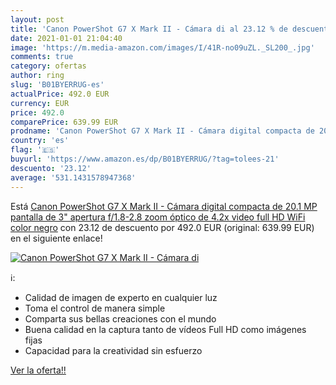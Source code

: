 ```yaml
---
layout: post
title: 'Canon PowerShot G7 X Mark II - Cámara di al 23.12 % de descuento'
date: 2021-01-01 21:04:40
image: 'https://m.media-amazon.com/images/I/41R-no09uZL._SL200_.jpg'
comments: true
category: ofertas
author: ring
slug: 'B01BYERRUG-es'
actualPrice: 492.0 EUR
currency: EUR
price: 492.0
comparePrice: 639.99 EUR
prodname: 'Canon PowerShot G7 X Mark II - Cámara digital compacta de 20.1 MP  pantalla de 3"  apertura f/1.8-2.8  zoom óptico de 4.2x  video full HD  WiFi   color negro'
country: 'es'
flag: '🇪🇸'
buyurl: 'https://www.amazon.es/dp/B01BYERRUG/?tag=tolees-21'
descuento: '23.12'
average: '531.1431578947368'
---
```


Está [Canon PowerShot G7 X Mark II - Cámara digital compacta de 20.1 MP  pantalla de 3"  apertura f/1.8-2.8  zoom óptico de 4.2x  video full HD  WiFi   color negro](https://www.amazon.es/dp/B01BYERRUG/?tag=tolees-21) con 23.12 de descuento por 492.0 EUR (original: 639.99 EUR) en el siguiente enlace!

[![Canon PowerShot G7 X Mark II - Cámara di](https://m.media-amazon.com/images/I/41R-no09uZL._SL200_.jpg)](https://www.amazon.es/dp/B01BYERRUG/?tag=tolees-21)

ℹ️:

- Calidad de imagen de experto en cualquier luz
- Toma el control de manera simple
- Comparta sus bellas creaciones con el mundo
- Buena calidad en la captura tanto de vídeos Full HD como imágenes fijas
- Capacidad para la creatividad sin esfuerzo

[Ver la oferta!!](https://www.amazon.es/dp/B01BYERRUG/?tag=tolees-21)
